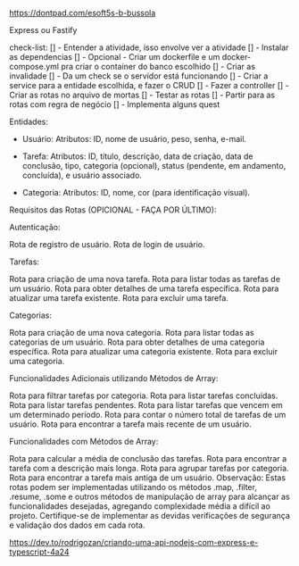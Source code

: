https://dontpad.com/esoft5s-b-bussola

Express ou Fastify

check-list:
[] - Entender a atividade, isso envolve ver a atividade
[] - Instalar as dependencias
[] - Opcional - Criar um dockerfile e um docker-compose.yml pra criar o container do banco escolhido
[] - Criar as invalidade
[] - Da um check se o servidor está funcionando
[] - Criar a service para a entidade escolhida, e fazer o CRUD
[] - Fazer a controller
[] - Criar as rotas no arquivo de mortas
[] - Testar as rotas
[] - Partir para as rotas com regra de negócio
[] - Implementa alguns quest

	
Entidades:

- Usuário:
	Atributos: ID, nome de usuário, peso, senha, e-mail.
	

- Tarefa:
	Atributos: ID, título, descrição, data de criação, data de conclusão, tipo, categoria (opcional), status (pendente, em andamento, concluída), e usuário associado.

- Categoria:
	Atributos: ID, nome, cor (para identificação visual).

Requisitos das Rotas (OPICIONAL - FAÇA POR ÚLTIMO):

Autenticação:

Rota de registro de usuário.
Rota de login de usuário.

Tarefas:

Rota para criação de uma nova tarefa.
Rota para listar todas as tarefas de um usuário.
Rota para obter detalhes de uma tarefa específica.
Rota para atualizar uma tarefa existente.
Rota para excluir uma tarefa.

Categorias:

Rota para criação de uma nova categoria.
Rota para listar todas as categorias de um usuário.
Rota para obter detalhes de uma categoria específica.
Rota para atualizar uma categoria existente.
Rota para excluir uma categoria.

Funcionalidades Adicionais utilizando Métodos de Array:

Rota para filtrar tarefas por categoria.
Rota para listar tarefas concluídas.
Rota para listar tarefas pendentes.
Rota para listar tarefas que vencem em um determinado período.
Rota para contar o número total de tarefas de um usuário.
Rota para encontrar a tarefa mais recente de um usuário.

Funcionalidades com Métodos de Array:

Rota para calcular a média de conclusão das tarefas.
Rota para encontrar a tarefa com a descrição mais longa.
Rota para agrupar tarefas por categoria.
Rota para encontrar a tarefa mais antiga de um usuário.
Observação:
Estas rotas podem ser implementadas utilizando os métodos .map, .filter, .resume, .some e outros métodos de manipulação de array para alcançar as funcionalidades desejadas, agregando complexidade média a difícil ao projeto. Certifique-se de implementar as devidas verificações de segurança e validação dos dados em cada rota.

https://dev.to/rodrigozan/criando-uma-api-nodejs-com-express-e-typescript-4a24
